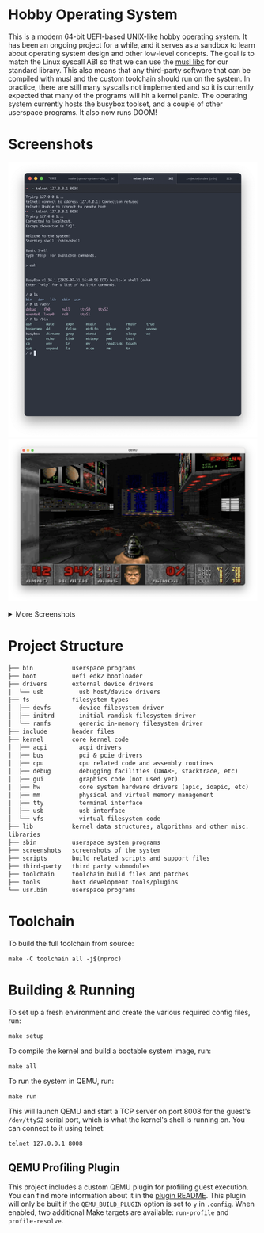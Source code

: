 # Hobby Operating System

This is a modern 64-bit UEFI-based UNIX-like hobby operating system. It has been an 
ongoing project for a while, and it serves as a sandbox to learn about operating
system design and other low-level concepts. The goal is to match the Linux syscall
ABI so that we can use the [musl libc](https://musl.libc.org/) for our standard library.
This also means that any third-party software that can be compiled with musl and
the custom toolchain should run on the system. In practice, there are still many
syscalls not implemented and so it is currently expected that many of the programs
will hit a kernel panic. The operating system currently hosts the busybox toolset,
and a couple of other userspace programs. It also now runs DOOM!

# Screenshots

![user shell](screenshots/user_shell.png)
![doom game](screenshots/doom_game.png)

<details>

<summary>More Screenshots</summary>

![bootloader logs](screenshots/boot_logs.png)
![doom shell](screenshots/doom_shell.png)
![doom title](screenshots/doom_title.png)

</details>

# Project Structure

```
├── bin           userspace programs
├── boot          uefi edk2 bootloader
├── drivers       external device drivers
│  └── usb          usb host/device drivers
├── fs            filesystem types
│  ├── devfs        device filesystem driver
│  ├── initrd       initial ramdisk filesystem driver
│  └── ramfs        generic in-memory filesystem driver 
├── include       header files
├── kernel        core kernel code
│  ├── acpi         acpi drivers
│  ├── bus          pci & pcie drivers
│  ├── cpu          cpu related code and assembly routines
│  ├── debug        debugging facilities (DWARF, stacktrace, etc)
│  ├── gui          graphics code (not used yet)
│  ├── hw           core system hardware drivers (apic, ioapic, etc)
│  ├── mm           physical and virtual memory management
│  ├── tty          terminal interface
│  ├── usb          usb interface
│  └── vfs          virtual filesystem code
├── lib           kernel data structures, algorithms and other misc. libraries
├── sbin          userspace system programs
├── screenshots   screenshots of the system
├── scripts       build related scripts and support files
├── third-party   third party submodules
├── toolchain     toolchain build files and patches
├── tools         host development tools/plugins
└── usr.bin       userspace programs
```

# Toolchain

To build the full toolchain from source:
```shell
make -C toolchain all -j$(nproc)
```

# Building & Running

To set up a fresh environment and create the various required config files, run:
```shell
make setup
```
To compile the kernel and build a bootable system image, run:
```shell
make all
```
To run the system in QEMU, run:
```shell
make run
```
This will launch QEMU and start a TCP server on port 8008 for the guest's `/dev/ttyS2` serial 
port, which is what the kernel's shell is running on. You can connect to it using telnet:
```shell
telnet 127.0.0.1 8008
```

## QEMU Profiling Plugin

This project includes a custom QEMU plugin for profiling guest execution. You can find more information
about it in the [plugin README](tools/qemu-profile-plugin/README.md). This plugin will only be built if
the `QEMU_BUILD_PLUGIN` option is set to `y` in `.config`. When enabled, two additional Make targets are
available: `run-profile` and `profile-resolve`.
